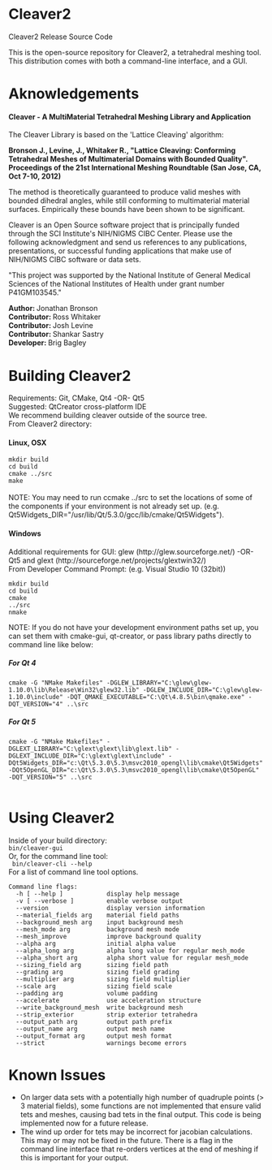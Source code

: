 Cleaver2
========

Cleaver2 Release Source Code

This is the open-source repository for Cleaver2, a tetrahedral meshing tool. 
This distribution comes with both a command-line interface, and a GUI.

Aknowledgements
========

<h4>Cleaver - A MultiMaterial Tetrahedral Meshing Library and Application</h4>

The Cleaver Library is based on the 'Lattice Cleaving' algorithm:

<strong>Bronson J., Levine, J., Whitaker R., "Lattice Cleaving: Conforming Tetrahedral Meshes of Multimaterial Domains with Bounded Quality". Proceedings of the 21st International Meshing Roundtable (San Jose, CA, Oct 7-10, 2012)</strong>

The method is theoretically guaranteed to produce valid meshes with bounded dihedral angles, while still conforming to multimaterial material surfaces. Empirically these bounds have been shown to be significant.

Cleaver is an Open Source software project that is principally funded through the SCI Institute's NIH/NIGMS CIBC Center. Please use the following acknowledgment and send us references to any publications, presentations, or successful funding applications that make use of NIH/NIGMS CIBC software or data sets.

"This project was supported by the National Institute of General Medical Sciences of the National Institutes of Health under grant number P41GM103545."

<strong>Author: </strong> Jonathan Bronson<br/>
<strong>Contributor: </strong> Ross Whitaker<br/>
<strong>Contributor: </strong> Josh Levine<br/>
<strong>Contributor: </strong> Shankar Sastry<br/>
<strong>Developer: </strong> Brig Bagley<br/>

Building Cleaver2
========
Requirements: Git, CMake, Qt4 -OR- Qt5<br/>
Suggested:  QtCreator cross-platform IDE<br/>
We recommend building cleaver outside of the source tree. <br/>
From Cleaver2 directory:<br/>

<h4>Linux, OSX</h4>
<code>mkdir build</code><br/>
<code>cd build</code><br/>
<code>cmake ../src</code><br/>
<code>make</code><br/><br/>
NOTE: You may need to run ccmake ../src to set the locations of some of the components if your environment is not already set up. (e.g. Qt5Widgets_DIR="/usr/lib/Qt/5.3.0/gcc/lib/cmake/Qt5Widgets").

<h4>Windows</h4>
Additional requirements for GUI: glew (<link>http://glew.sourceforge.net/</link>) -OR- Qt5 and glext
(<link>http://sourceforge.net/projects/glextwin32/</link>)<br/>
From Developer Command Prompt: (e.g.  Visual Studio 10 (32bit)) <br/>

<code>mkdir build</code><br/>
<code>cd build</code><br/>
<code>cmake ../src</code><br/>
<code>nmake</code><br/>



NOTE: If you do not have your development environment paths set up, you can set them with cmake-gui, qt-creator, or pass library paths directly to command line like below:<br/>

<h5>For Qt 4</h5>
<code>cmake -G "NMake Makefiles" -DGLEW_LIBRARY="C:\glew\glew-1.10.0\lib\Release\Win32\glew32.lib" -DGLEW_INCLUDE_DIR="C:\glew\glew-1.10.0\include" -DQT_QMAKE_EXECUTABLE="C:\Qt\4.8.5\bin\qmake.exe" -DQT_VERSION="4" ..\src</code><br/>
<h5>For Qt 5</h5>
<code>cmake -G "NMake Makefiles" -DGLEXT_LIBRARY="C:\glext\glext\lib\glext.lib" -DGLEXT_INCLUDE_DIR="C:\glext\glext\include" -DQt5Widgets_DIR="c:\Qt\5.3.0\5.3\msvc2010_opengl\lib\cmake\Qt5Widgets" -DQt5OpenGL_DIR="c:\Qt\5.3.0\5.3\msvc2010_opengl\lib\cmake\Qt5OpenGL"  -DQT_VERSION="5" ..\src</code><br/>
<br/>

Using Cleaver2
========
Inside of your build directory:<br/>
<code>bin/cleaver-gui</code><br/>
Or, for the command line tool:<br/>
<code> bin/cleaver-cli --help</code><br/>
For a list of command line tool options.


    Command line flags:
      -h [ --help ]            display help message
      -v [ --verbose ]         enable verbose output
      --version                display version information
      --material_fields arg    material field paths
      --background_mesh arg    input background mesh
      --mesh_mode arg          background mesh mode
      --mesh_improve           improve background quality
      --alpha arg              initial alpha value
      --alpha_long arg         alpha long value for regular mesh_mode
      --alpha_short arg        alpha short value for regular mesh_mode
      --sizing_field arg       sizing field path
      --grading arg            sizing field grading
      --multiplier arg         sizing field multiplier
      --scale arg              sizing field scale
      --padding arg            volume padding
      --accelerate             use acceleration structure
      --write_background_mesh  write background mesh
      --strip_exterior         strip exterior tetrahedra
      --output_path arg        output path prefix
      --output_name arg        output mesh name
      --output_format arg      output mesh format
      --strict                 warnings become errors
Known Issues
========

 * On larger data sets with a potentially high number of quadruple points (> 3 material fields), some functions are not implemented that ensure valid tets and meshes, causing bad tets in the final output. This code is being implemented now for a future release.
 * The wind up order for tets may be incorrect for jacobian calculations. This may or may not be fixed in the future. There is a flag in the command line interface that re-orders vertices at the end of meshing if this is important for your output. 
